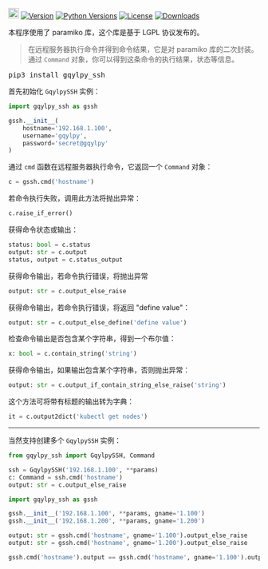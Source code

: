 [<img alt="LOGO" src="http://www.gqylpy.com/static/img/favicon.ico" height="21" width="21"/>](http://www.gqylpy.com/)
[![Version](https://img.shields.io/pypi/v/gqylpy_ssh)](https://pypi.org/project/gqylpy_ssh/)
[![Python Versions](https://img.shields.io/pypi/pyversions/gqylpy_ssh)](https://pypi.org/project/gqylpy_ssh)
[![License](https://img.shields.io/pypi/l/gqylpy_ssh)](https://github.com/gqylpy/gqylpy_ssh/blob/master/LICENSE)
[![Downloads](https://pepy.tech/badge/gqylpy_ssh/month)](https://pepy.tech/project/gqylpy_ssh)

本程序使用了 paramiko 库，这个库是基于 LGPL 协议发布的。

> 在远程服务器执行命令并得到命令结果，它是对 paramiko 库的二次封装。通过 `Command` 对象，你可以得到这条命令的执行结果，状态等信息。

<kbd>pip3 install gqylpy_ssh</kbd>

首先初始化 `GqylpySSH` 实例：
```python
import gqylpy_ssh as gssh

gssh.__init__(
    hostname='192.168.1.100',
    username='gqylpy',
    password='secret@gqylpy'
)
```

通过 `cmd` 函数在远程服务器执行命令，它返回一个 `Command` 对象：
```python
c = gssh.cmd('hostname')
```

若命令执行失败，调用此方法将抛出异常：
```python
c.raise_if_error()
```

获得命令状态或输出：
```python
status: bool = c.status
output: str = c.output
status, output = c.status_output
```

获得命令输出，若命令执行错误，将抛出异常
```python
output: str = c.output_else_raise
```

获得命令输出，若命令执行错误，将返回 "define value"：
```python
output: str = c.output_else_define('define value')
```

检查命令输出是否包含某个字符串，得到一个布尔值：
```python
x: bool = c.contain_string('string')
```

获得命令输出，如果输出包含某个字符串，否则抛出异常：
```python
output: str = c.output_if_contain_string_else_raise('string')
```

这个方法可将带有标题的输出转为字典：
```python
it = c.output2dict('kubectl get nodes')
```
___

当然支持创建多个 `GqylpySSH` 实例：
```python
from gqylpy_ssh import GqylpySSH, Command

ssh = GqylpySSH('192.168.1.100', **params)
c: Command = ssh.cmd('hostname')
output: str = c.output_else_raise
```

```python
import gqylpy_ssh as gssh

gssh.__init__('192.168.1.100', **params, gname='1.100')
gssh.__init__('192.168.1.200', **params, gname='1.200')

output: str = gssh.cmd('hostname', gname='1.100').output_else_raise
output: str = gssh.cmd('hostname', gname='1.200').output_else_raise

gssh.cmd('hostname').output == gssh.cmd('hostname', gname='1.100').output
```
